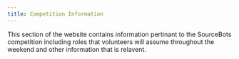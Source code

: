 ```yaml
---
title: Competition Information
---
```


This section of the website contains information pertinant to the SourceBots competition including roles that volunteers will assume throughout the weekend and other information that is relavent. 
